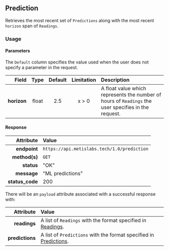 ## Prediction
Retrieves the most recent set of `Predictions` along with the most recent `horizon` span of `Readings`.

### Usage

#### Parameters

The `Default` column specifies the value used when the user does not specify a parameter in the request.

Field | Type | Default | Limitation | Description
-----:|:----:|:---------:|:----------:|:-----------
__horizon__ | float | 2.5 | x > 0 | A float value which represents the number of hours of `Readings` the user specifies in the request.

#### Response

 Attribute | Value
---------:|:-----
__endpoint__ | `https://api.metislabs.tech/1.0/prediction`
__method(s)__ | `GET`
__status__ | "OK"
__message__ | "ML predictions"
__status_code__ | 200

There will be an `payload` attribute associated with a successful response with:

 Attribute | Value
---------:|:-----
__readings__ | A list of `Readings` with the format specified in [Readings](#readings).
__predictions__ | A list of `Predictions` with the format specified in [Predictions](#predictions).